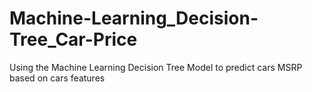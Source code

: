 # Machine-Learning_Decision-Tree_Car-Price
Using the Machine Learning Decision Tree Model to predict cars MSRP based on cars features 
